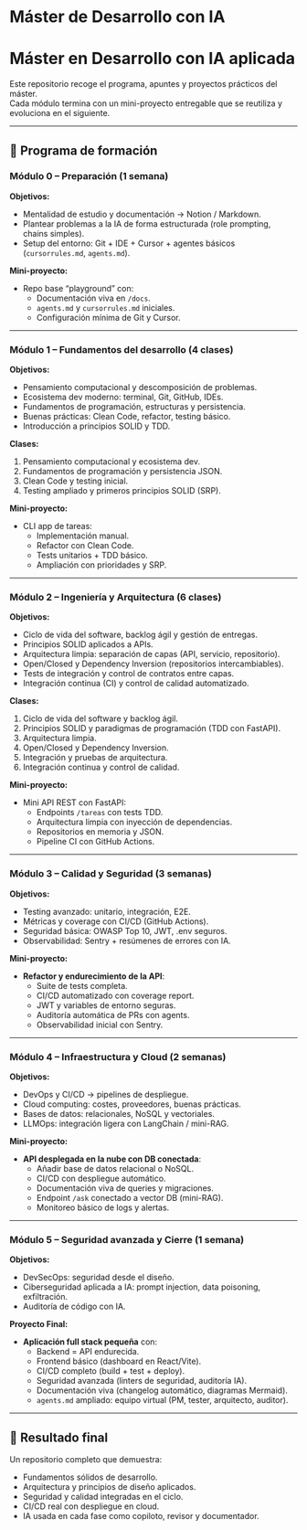 # Máster de Desarrollo con IA

# Máster en Desarrollo con IA aplicada

Este repositorio recoge el programa, apuntes y proyectos prácticos del máster.  
Cada módulo termina con un mini-proyecto entregable que se reutiliza y evoluciona en el siguiente.  

---

## 📂 Programa de formación

### Módulo 0 – Preparación (1 semana)
**Objetivos:**
- Mentalidad de estudio y documentación → Notion / Markdown.
- Plantear problemas a la IA de forma estructurada (role prompting, chains simples).
- Setup del entorno: Git + IDE + Cursor + agentes básicos (`cursorrules.md`, `agents.md`).

**Mini-proyecto:**
- Repo base “playground” con:
  - Documentación viva en `/docs`.
  - `agents.md` y `cursorrules.md` iniciales.
  - Configuración mínima de Git y Cursor.

---

### Módulo 1 – Fundamentos del desarrollo (4 clases)
**Objetivos:**
- Pensamiento computacional y descomposición de problemas.
- Ecosistema dev moderno: terminal, Git, GitHub, IDEs.
- Fundamentos de programación, estructuras y persistencia.
- Buenas prácticas: Clean Code, refactor, testing básico.
- Introducción a principios SOLID y TDD.

**Clases:**
1. Pensamiento computacional y ecosistema dev.
2. Fundamentos de programación y persistencia JSON.
3. Clean Code y testing inicial.
4. Testing ampliado y primeros principios SOLID (SRP).

**Mini-proyecto:**
- CLI app de tareas:
  - Implementación manual.
  - Refactor con Clean Code.
  - Tests unitarios + TDD básico.
  - Ampliación con prioridades y SRP.

---

### Módulo 2 – Ingeniería y Arquitectura (6 clases)
**Objetivos:**
- Ciclo de vida del software, backlog ágil y gestión de entregas.
- Principios SOLID aplicados a APIs.
- Arquitectura limpia: separación de capas (API, servicio, repositorio).
- Open/Closed y Dependency Inversion (repositorios intercambiables).
- Tests de integración y control de contratos entre capas.
- Integración continua (CI) y control de calidad automatizado.

**Clases:**
1. Ciclo de vida del software y backlog ágil.
2. Principios SOLID y paradigmas de programación (TDD con FastAPI).
3. Arquitectura limpia.
4. Open/Closed y Dependency Inversion.
5. Integración y pruebas de arquitectura.
6. Integración continua y control de calidad.

**Mini-proyecto:**
- Mini API REST con FastAPI:
  - Endpoints `/tareas` con tests TDD.
  - Arquitectura limpia con inyección de dependencias.
  - Repositorios en memoria y JSON.
  - Pipeline CI con GitHub Actions.


---

### Módulo 3 – Calidad y Seguridad (3 semanas)
**Objetivos:**
- Testing avanzado: unitario, integración, E2E.
- Métricas y coverage con CI/CD (GitHub Actions).
- Seguridad básica: OWASP Top 10, JWT, .env seguros.
- Observabilidad: Sentry + resúmenes de errores con IA.

**Mini-proyecto:**
- **Refactor y endurecimiento de la API**:
  - Suite de tests completa.
  - CI/CD automatizado con coverage report.
  - JWT y variables de entorno seguras.
  - Auditoría automática de PRs con agents.
  - Observabilidad inicial con Sentry.

---

### Módulo 4 – Infraestructura y Cloud (2 semanas)
**Objetivos:**
- DevOps y CI/CD → pipelines de despliegue.
- Cloud computing: costes, proveedores, buenas prácticas.
- Bases de datos: relacionales, NoSQL y vectoriales.
- LLMOps: integración ligera con LangChain / mini-RAG.

**Mini-proyecto:**
- **API desplegada en la nube con DB conectada**:
  - Añadir base de datos relacional o NoSQL.
  - CI/CD con despliegue automático.
  - Documentación viva de queries y migraciones.
  - Endpoint `/ask` conectado a vector DB (mini-RAG).
  - Monitoreo básico de logs y alertas.

---

### Módulo 5 – Seguridad avanzada y Cierre (1 semana)
**Objetivos:**
- DevSecOps: seguridad desde el diseño.
- Ciberseguridad aplicada a IA: prompt injection, data poisoning, exfiltración.
- Auditoría de código con IA.

**Proyecto Final:**
- **Aplicación full stack pequeña** con:
  - Backend = API endurecida.
  - Frontend básico (dashboard en React/Vite).
  - CI/CD completo (build + test + deploy).
  - Seguridad avanzada (linters de seguridad, auditoría IA).
  - Documentación viva (changelog automático, diagramas Mermaid).
  - `agents.md` ampliado: equipo virtual (PM, tester, arquitecto, auditor).

---

## 🏁 Resultado final
Un repositorio completo que demuestra:
- Fundamentos sólidos de desarrollo.
- Arquitectura y principios de diseño aplicados.
- Seguridad y calidad integradas en el ciclo.
- CI/CD real con despliegue en cloud.
- IA usada en cada fase como copiloto, revisor y documentador.

